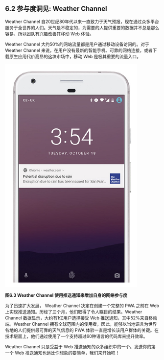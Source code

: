 ## 6.2 参与度洞见: Weather Channel

Weather Channel 自20世纪80年代以来一直致力于天气预报，现在通过众多平台服务于全世界的人们。天气是不稳定的，为需要的人提供重要的数据并不总是那么容易，所以团队有兴趣改善其移动 Web 体验。

Weather Channel 大约50%的网站流量都是用户通过移动设备访问的。对于 Weather Channel 来说，在用户没有最新的智能手机、可靠的网络连接，或者下载原生应用代价高昂的这块市场中，移动 Web 是极其重要的流量入口。

 ![Figure 6.3](../assets/figure6.3.png)

 **图6.3 Weather Channel 使用推送通知来增加自身的网络参与度**

为了迅速扩大发展， Weather Channel 决定在创建一个完整的 PWA 之前在 Web 上实现推送通知。历经了三个月，他们取得了令人瞩目的结果。Weather Channel 数据显示，大约有1亿用户选择接受 Web 推送通知，其中52%来自移动端。Weather Channel 拥有全球范围内的使用者，因此，能够以当地语言为世界各地的人们提供最可靠的天气信息的 PWA 体验一直是增长该用户群体的关键。在技术层面上，他们通过使用了一个支持超过60种语言的代码库来提升效率。

Weather Channel 只是受益于 Web 推送通知的众多组织中的一个。发送你的第一个 Web 推送通知也远比你想象的要简单，我们来开始吧！
